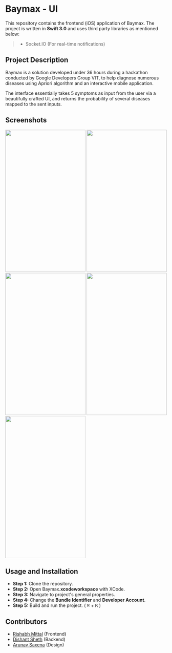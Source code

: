 # Baymax - UI
This repository contains the frontend (iOS) application of Baymax. The project is written in **Swift 3.0** and uses third party libraries as mentioned below:
> - Socket.IO (For real-time notifications)

## Project Description
Baymax is a solution developed under 36 hours during a hackathon conducted by Google Developers Group VIT, to help diagnose numerous diseases using Apriori algorithm and an interactive mobile application.

The interface essentially takes 5 symptoms as input from the user via a beautifully crafted UI, and returns the probability of several diseases mapped to the sent inputs.

## Screenshots
<img src="https://github.com/rishabh19038/Baymax/blob/master/Screenshots/1.png" width="250" height="444"/>    <img src="https://github.com/rishabh19038/Baymax/blob/master/Screenshots/2.png" width="250" height="444"/>    <img src="https://github.com/rishabh19038/Baymax/blob/master/Screenshots/3.png" width="250" height="444"/>    <img src="https://github.com/rishabh19038/Baymax/blob/master/Screenshots/4.png" width="250" height="444"/>    <img src="https://github.com/rishabh19038/Baymax/blob/master/Screenshots/5.png" width="250" height="444"/>

## Usage and Installation
- **Step 1:** Clone the repository.
- **Step 2:** Open Baymax.**xcodeworkspace** with XCode.
- **Step 3:** Navigate to project's general properties.
- **Step 4:** Change the **Bundle Identifier** and **Developer Account**.
- **Step 5:** Build and run the project. ( <kbd>&#8984;</kbd> + <kbd>R</kbd> )

## Contributors
- <a href="https://github.com/rishabh19038">Rishabh Mittal</a> (Frontend)
- <a href="https://github.com/dishant-sheth">Dishant Sheth</a> (Backend)
- <a href="https://github.com/arunav2797">Arunav Saxena</a> (Design)
